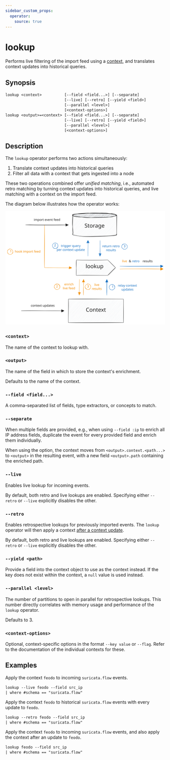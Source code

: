 ```yaml
---
sidebar_custom_props:
  operator:
    source: true
---
```


# lookup

Performs live filtering of the import feed using a [context](../contexts.md),
and translates context updates into historical queries.

## Synopsis

```
lookup <context>          [--field <field...>] [--separate]
                          [--live] [--retro] [--yield <field>]
                          [--parallel <level>]
                          [<context-options>]
lookup <output>=<context> [--field <field...>] [--separate]
                          [--live] [--retro] [--yield <field>]
                          [--parallel <level>]
                          [<context-options>]
```

## Description

The `lookup` operator performs two actions simultaneously:

1. Translate context updates into historical queries
2. Filter all data with a context that gets ingested into a node

These two operations combined offer *unified matching*, i.e., automated retro
matching by turning context updates into historical queries, and live matching
with a context on the import feed.

The diagram below illustrates how the operator works:

![lookup](lookup.excalidraw.svg)

### `<context>`

The name of the context to lookup with.

### `<output>`

The name of the field in which to store the context's enrichment.

Defaults to the name of the context.

### `--field <field...>`

A comma-separated list of fields, type extractors, or concepts to match.

### `--separate`

When multiple fields are provided, e.g., when using `--field :ip` to enrich all
IP address fields, duplicate the event for every provided field and enrich them
individually.

When using the option, the context moves from `<output>.context.<path...>` to
`<output>` in the resulting event, with a new field `<output>.path` containing
the enriched path.

### `--live`

Enables live lookup for incoming events.

By default, both retro and live lookups are enabled. Specifying either `--retro`
or `--live` explicitly disables the other.

### `--retro`

Enables retrospective lookups for previously imported events. The `lookup`
operator will then apply a context [after a context update](context.md).

By default, both retro and live lookups are enabled.
Specifying either `--retro` or `--live` explicitly disables
the other.

### `--yield <path>`

Provide a field into the context object to use as the context instead. If the
key does not exist within the context, a `null` value is used instead.

### `--parallel <level>`

The number of partitions to open in parallel for retrospective lookups. This
number directly correlates with memory usage and performance of the `lookup`
operator.

Defaults to 3.

### `<context-options>`

Optional, context-specific options in the format `--key value` or `--flag`.
Refer to the documentation of the individual contexts for these.

## Examples

Apply the context `feodo` to incoming `suricata.flow` events.

```
lookup --live feodo --field src_ip
| where #schema == "suricata.flow"
```

Apply the context `feodo` to historical `suricata.flow` events with every update
to `feodo`.

```
lookup --retro feodo --field src_ip
| where #schema == "suricata.flow"
```

Apply the context `feodo` to incoming `suricata.flow` events, and also apply the
context after an update to `feodo`.

```
lookup feodo --field src_ip
| where #schema == "suricata.flow"
```
